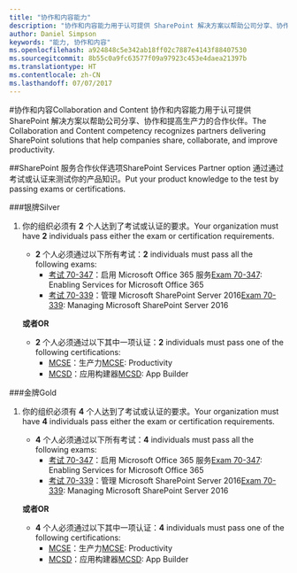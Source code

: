 ```yaml
---
title: "协作和内容能力"
description: "协作和内容能力用于认可提供 SharePoint 解决方案以帮助公司分享、协作和提高生产力的合作伙伴。"
author: Daniel Simpson
keywords: "能力, 协作和内容"
ms.openlocfilehash: a924848c5e342ab18ff02c7887e4143f88407530
ms.sourcegitcommit: 8b55c0a9fc63577f09a97923c453e4daea21397b
ms.translationtype: HT
ms.contentlocale: zh-CN
ms.lasthandoff: 07/07/2017
---
```

#<a name="collaboration-and-content"></a><span data-ttu-id="36e40-104">协作和内容</span><span class="sxs-lookup"><span data-stu-id="36e40-104">Collaboration and Content</span></span>
<span data-ttu-id="36e40-105">协作和内容能力用于认可提供 SharePoint 解决方案以帮助公司分享、协作和提高生产力的合作伙伴。</span><span class="sxs-lookup"><span data-stu-id="36e40-105">The Collaboration and Content competency recognizes partners delivering SharePoint solutions that help companies share, collaborate, and improve productivity.</span></span>

##<a name="sharepoint-services-partner-option"></a><span data-ttu-id="36e40-106">SharePoint 服务合作伙伴选项</span><span class="sxs-lookup"><span data-stu-id="36e40-106">SharePoint Services Partner option</span></span>
<span data-ttu-id="36e40-107">通过通过考试或认证来测试你的产品知识。</span><span class="sxs-lookup"><span data-stu-id="36e40-107">Put your product knowledge to the test by passing exams or certifications.</span></span>

###<a name="silver"></a><span data-ttu-id="36e40-108">银牌</span><span class="sxs-lookup"><span data-stu-id="36e40-108">Silver</span></span>

1. <span data-ttu-id="36e40-109">你的组织必须有 **2** 个人达到了考试或认证的要求。</span><span class="sxs-lookup"><span data-stu-id="36e40-109">Your organization must have **2** individuals pass either the exam or certification requirements.</span></span>

    - <span data-ttu-id="36e40-110">**2** 个人必须通过以下所有考试：</span><span class="sxs-lookup"><span data-stu-id="36e40-110">**2** individuals must pass all the following exams:</span></span>
        - <span data-ttu-id="36e40-111">[考试 70-347](https://www.microsoft.com/en-us/learning/exam-70-347.aspx)：启用 Microsoft Office 365 服务</span><span class="sxs-lookup"><span data-stu-id="36e40-111">[Exam 70-347](https://www.microsoft.com/en-us/learning/exam-70-347.aspx): Enabling Services for Microsoft Office 365</span></span>
        - <span data-ttu-id="36e40-112">[考试 70-339](https://www.microsoft.com/en-us/learning/exam-70-339.aspx)：管理 Microsoft SharePoint Server 2016</span><span class="sxs-lookup"><span data-stu-id="36e40-112">[Exam 70-339](https://www.microsoft.com/en-us/learning/exam-70-339.aspx): Managing Microsoft SharePoint Server 2016</span></span>

    **<span data-ttu-id="36e40-113">或者</span><span class="sxs-lookup"><span data-stu-id="36e40-113">OR</span></span>**

    - <span data-ttu-id="36e40-114">**2** 个人必须通过以下其中一项认证：</span><span class="sxs-lookup"><span data-stu-id="36e40-114">**2** individuals must pass one of the following certifications:</span></span>
        - <span data-ttu-id="36e40-115">[MCSE](https://www.microsoft.com/en-us/learning/mcse-productivity-certification.aspx)：生产力</span><span class="sxs-lookup"><span data-stu-id="36e40-115">[MCSE](https://www.microsoft.com/en-us/learning/mcse-productivity-certification.aspx): Productivity</span></span>
        - <span data-ttu-id="36e40-116">[MCSD](https://www.microsoft.com/en-us/learning/mcsd-app-builder-certification.aspx)：应用构建器</span><span class="sxs-lookup"><span data-stu-id="36e40-116">[MCSD](https://www.microsoft.com/en-us/learning/mcsd-app-builder-certification.aspx): App Builder</span></span>

###<a name="gold"></a><span data-ttu-id="36e40-117">金牌</span><span class="sxs-lookup"><span data-stu-id="36e40-117">Gold</span></span>
1. <span data-ttu-id="36e40-118">你的组织必须有 **4** 个人达到了考试或认证的要求。</span><span class="sxs-lookup"><span data-stu-id="36e40-118">Your organization must have **4** individuals pass either the exam or certification requirements.</span></span>

    - <span data-ttu-id="36e40-119">**4** 个人必须通过以下所有考试：</span><span class="sxs-lookup"><span data-stu-id="36e40-119">**4** individuals must pass all the following exams:</span></span>
        - <span data-ttu-id="36e40-120">[考试 70-347](https://www.microsoft.com/en-us/learning/exam-70-347.aspx)：启用 Microsoft Office 365 服务</span><span class="sxs-lookup"><span data-stu-id="36e40-120">[Exam 70-347](https://www.microsoft.com/en-us/learning/exam-70-347.aspx): Enabling Services for Microsoft Office 365</span></span>
        - <span data-ttu-id="36e40-121">[考试 70-339](https://www.microsoft.com/en-us/learning/exam-70-339.aspx)：管理 Microsoft SharePoint Server 2016</span><span class="sxs-lookup"><span data-stu-id="36e40-121">[Exam 70-339](https://www.microsoft.com/en-us/learning/exam-70-339.aspx): Managing Microsoft SharePoint Server 2016</span></span>

    **<span data-ttu-id="36e40-122">或者</span><span class="sxs-lookup"><span data-stu-id="36e40-122">OR</span></span>**

    - <span data-ttu-id="36e40-123">**4** 个人必须通过以下其中一项认证：</span><span class="sxs-lookup"><span data-stu-id="36e40-123">**4** individuals must pass one of the following certifications:</span></span>
        - <span data-ttu-id="36e40-124">[MCSE](https://www.microsoft.com/en-us/learning/mcse-productivity-certification.aspx)：生产力</span><span class="sxs-lookup"><span data-stu-id="36e40-124">[MCSE](https://www.microsoft.com/en-us/learning/mcse-productivity-certification.aspx): Productivity</span></span>
        - <span data-ttu-id="36e40-125">[MCSD](https://www.microsoft.com/en-us/learning/mcsd-app-builder-certification.aspx)：应用构建器</span><span class="sxs-lookup"><span data-stu-id="36e40-125">[MCSD](https://www.microsoft.com/en-us/learning/mcsd-app-builder-certification.aspx): App Builder</span></span>
 

